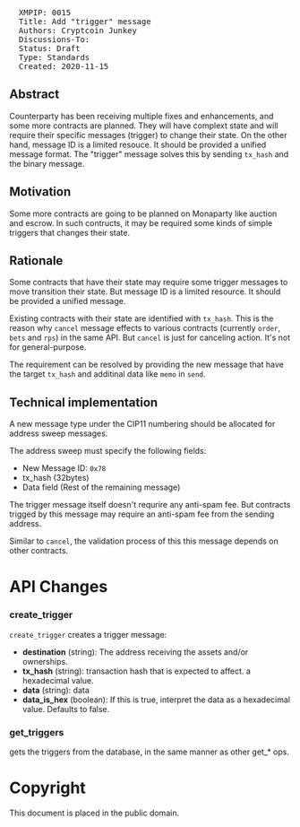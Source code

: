 <pre>
  XMPIP: 0015
  Title: Add "trigger" message
  Authors: Cryptcoin Junkey
  Discussions-To: 
  Status: Draft
  Type: Standards
  Created: 2020-11-15
</pre>

## Abstract ##

Counterparty has been receiving multiple fixes and enhancements,
and some more contracts are planned.
They will have complext state and will require their specific messages (trigger) to change their state.
On the other hand, message ID is a limited resouce.
It should be provided a unified message format.
The "trigger" message solves this by sending `tx_hash` and the binary message.

## Motivation ##

Some more contracts are going to be planned on Monaparty like auction and escrow.
In such contructs, it may be required some kinds of simple triggers that changes their state.

## Rationale ##

Some contracts that have their state may require some trigger messages to move transition their state.
But message ID is a limited resource. It should be provided a unified message.

Existing contracts with their state are identified with `tx_hash`.
This is the reason why `cancel` message effects to various contracts (currently `order`, `bets` and `rps`) in the same API.
But `cancel` is just for canceling action. It's not for general-purpose.

The requirement can be resolved by providing the new message that have the target `tx_hash` and additinal data like `memo` in `send`.

## Technical implementation ##

A new message type under the CIP11 numbering should be allocated for address
sweep messages.

The address sweep must specify the following fields:

  * New Message ID: ````0x78````
  * tx_hash (32bytes)
  * Data field (Rest of the remaining message)

The trigger message itself doesn't requrire any anti-spam fee.
But contracts trigged by this message may require an anti-spam fee from the sending address.

Similar to `cancel`, the validation process of this this message depends on other contracts.

# API Changes

### create_trigger

`create_trigger` creates a trigger message:

 * **destination** (string): The address receiving the assets and/or ownerships.
 * **tx_hash** (string): transaction hash that is expected to affect. a hexadecimal value.
 * **data** (string): data
 * **data_is_hex** (boolean): If this is true, interpret the data as a hexadecimal value. Defaults to false.

### get_triggers

gets the triggers from the database, in the same manner as other get_* ops.

# Copyright

This document is placed in the public domain.
